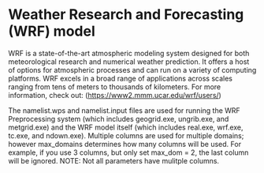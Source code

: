 # Weather Research and Forecasting (WRF) model
WRF is a state-of-the-art atmospheric modeling system designed for both meteorological research and numerical weather prediction. It offers a host of options for atmospheric processes and can run on a variety of computing platforms. WRF excels in a broad range of applications across scales ranging from tens of meters to thousands of kilometers. For more information, check out: (https://www2.mmm.ucar.edu/wrf/users/)

The namelist.wps and namelist.input files are used for running the WRF Preprocessing system (which includes geogrid.exe, ungrib.exe, and metgrid.exe) and the WRF model itself (which includes real.exe, wrf.exe, tc.exe, and ndown.exe). Multiple columns are used for multiple domains; however max_domains determines how many columns will be used. For example, if you use 3 columns, but only set max_dom = 2, the last column will be ignored.
NOTE: Not all parameters have mulitple columns. 
